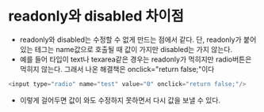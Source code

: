 # readonly와 disabled 차이점
* readonly와 disabled는 수정할 수 없게 만드는 점에서 같다. 단, readonly가 붙어있는 테그는 name값으로 호출될 때 값이 가지만 disabled는 가지 않는다.
* 예를 들어 타입이 text나 texarea같은 경우는 readonly가 먹히지만 radio버튼은 먹히지 않는다. 그래서 나온 해결책은 onclick="return false;"이다
```javascript
<input type="radio" name="test" value="0" onclick="return false;"/>
```
* 이렇게 걸어두면 값이 와도 수정하지 못하면서 다시 값을 보낼 수 있다.